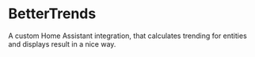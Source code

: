 # BetterTrends
A custom Home Assistant integration, that calculates trending for entities and displays result in a nice way.
